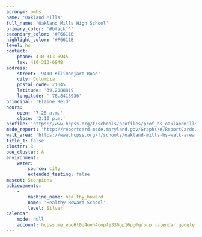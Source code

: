 ```yaml
---
acronym: omhs
name: 'Oakland Mills'
full_name: 'Oakland Mills High School'
primary_color: '#black'''
secondary_color: '#F6611B'
highlight_color: '#F6611B'
level: hs
contact:
    phone: 410-313-6945
    fax: 410-313-6948
address:
    street: '9410 Kilimanjaro Road'
    city: Columbia
    postal_code: 21045
    latitude: '39.2088819'
    longitude: '-76.8413936'
principal: 'Elaine Reid'
hours:
    open: '7:25 a.m.'
    close: '2:10 p.m.'
profile: 'https://www.hcpss.org/f/schools/profiles/prof_hs_oaklandmills.pdf'
msde_report: 'http://reportcard.msde.maryland.gov/Graphs/#/ReportCards/ReportCardSchool/1//1/13/0611/'
walk_area: 'https://www.hcpss.org/f/schools/oakland-mills-hs-walk-area.pdf'
title_1: false
cluster: 3
boe_cluster: A
environment:
    water:
        source: city
        extended_testing: false
mascot: Scorpions
achievements:
    -
        machine_name: healthy_howard
        name: 'Healthy Howard School'
        level: Silver
calendar:
    mode: null
    account: hcpss.me_ebo6l0q4ueh4copfj336gp16pg@group.calendar.google.com
---
```

